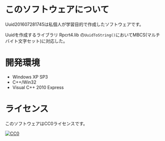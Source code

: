 ﻿# このソフトウェアについて #

Uuid201607281745は私個人が学習目的で作成したソフトウェアです。

Uuidを作成するライブラリ Rpcrt4.lib の`UuidToString()`においてMBCS(マルチバイト文字セット)に対応した。

# 開発環境 #

* Windows XP SP3
* C++/Win32
* Visual C++ 2010 Express

# ライセンス #

このソフトウェアはCC0ライセンスです。

[![CC0](http://i.creativecommons.org/p/zero/1.0/88x31.png "CC0")](http://creativecommons.org/publicdomain/zero/1.0/deed.ja)
